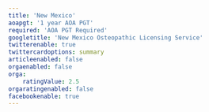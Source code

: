 ```yaml
---
title: 'New Mexico'
aoapgt: '1 year AOA PGT'
required: 'AOA PGT Required'
googletitle: 'New Mexico Osteopathic Licensing Service'
twitterenable: true
twittercardoptions: summary
articleenabled: false
orgaenabled: false
orga:
    ratingValue: 2.5
orgaratingenabled: false
facebookenable: true
---
```


